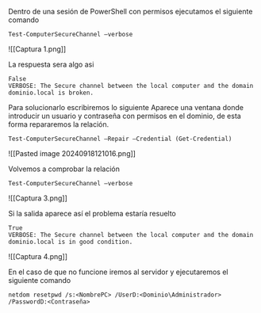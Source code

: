 
Dentro de una sesión de PowerShell con permisos ejecutamos el siguiente comando
```
Test-ComputerSecureChannel –verbose
```
![[Captura 1.png]]

La respuesta sera algo asi
```
False  
VERBOSE: The Secure channel between the local computer and the domain dominio.local is broken.
```

Para solucionarlo escribiremos lo siguiente
Aparece una ventana donde introducir un usuario y contraseña con permisos en el dominio, de esta forma repararemos la relación.
```
Test-ComputerSecureChannel –Repair –Credential (Get-Credential)
```
![[Pasted image 20240918121016.png]]

Volvemos a comprobar la relación
```
Test-ComputerSecureChannel –verbose
```
![[Captura 3.png]]

Si la salida aparece así el problema estaría resuelto
```
True  
VERBOSE: The Secure channel between the local computer and the domain dominio.local is in good condition.
```
![[Captura 4.png]]

En el caso de que no funcione iremos al servidor y ejecutaremos el siguiente comando
```
netdom resetpwd /s:<NombrePC> /UserD:<Dominio\Administrador> /PasswordD:<Contraseña>
```
